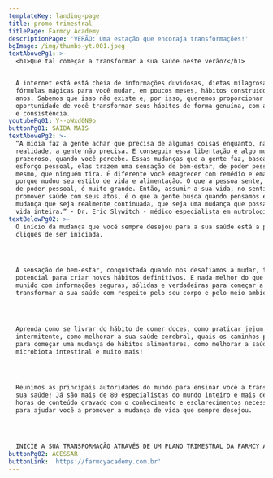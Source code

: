```yaml
---
templateKey: landing-page
title: promo-trimestral
titlePage: Farmcy Academy
descriptionPage: 'VERÃO: Uma estação que encoraja transformações!'
bgImage: /img/thumbs-yt.001.jpeg
textAbovePg1: >-
  <h1>Que tal começar a transformar a sua saúde neste verão?</h1>


  A internet está está cheia de informações duvidosas, dietas milagrosas,
  fórmulas mágicas para você mudar, em poucos meses, hábitos construídos por
  anos. Sabemos que isso não existe e, por isso, queremos proporcionar a
  oportunidade de você transformar seus hábitos de forma genuína, com autonomia
  e consistência.
youtubePg01: Y--oWxd0N9o
buttonPg01: SAIBA MAIS
textAbovePg2: >-
  “A mídia faz a gente achar que precisa de algumas coisas enquanto, na
  realidade, a gente não precisa. E conseguir essa libertação é algo muito
  prazeroso, quando você percebe. Essas mudanças que a gente faz, baseadas no
  esforço pessoal, elas trazem uma sensação de bem-estar, de poder pessoal
  mesmo, que ninguém tira. É diferente você emagrecer com remédio e emagrecer
  porque mudou seu estilo de vida e alimentação. O que a pessoa sente, em termos
  de poder pessoal, é muito grande. Então, assumir a sua vida, no sentido de
  promover saúde com seus atos, é o que a gente busca quando pensamos em uma
  mudança que seja realmente continuada, que seja uma mudança que possa durar a
  vida inteira.” - Dr. Eric Slywitch - médico especialista em nutrologia.
textBelowPg02: >-
  O início da mudança que você sempre desejou para a sua saúde está a poucos
  cliques de ser iniciada.




  A sensação de bem-estar, conquistada quando nos desafiamos a mudar, tem grande
  potencial para criar novos hábitos definitivos. E nada melhor do que estar
  munido com informações seguras, sólidas e verdadeiras para começar a
  transformar a sua saúde com respeito pelo seu corpo e pelo meio ambiente.




  Aprenda como se livrar do hábito de comer doces, como praticar jejum
  intermitente, como melhorar a sua saúde cerebral, quais os caminhos possíveis
  para começar uma mudança de hábitos alimentares, como melhorar a saúde da sua
  microbiota intestinal e muito mais!




  Reunimos as principais autoridades do mundo para ensinar você a transformar a
  sua saúde! Já são mais de 80 especialistas do mundo inteiro e mais de 100
  horas de conteúdo gravado com o conhecimento e esclarecimentos necessários
  para ajudar você a promover a mudança de vida que sempre desejou.




  INICIE A SUA TRANSFORMAÇÃO ATRAVÉS DE UM PLANO TRIMESTRAL DA FARMCY ACADEMY!
buttonPg02: ACESSAR
buttonLink: 'https://farmcyacademy.com.br'
---
```


